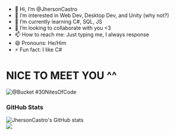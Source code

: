 - 👋 Hi, I’m @JhersonCastro
- 👀 I’m interested in Web Dev, Desktop Dev, and Unity (why not?)
- 🌱 I’m currently learning C#, SQL, JS
- 💞️ I’m looking to collaborate with you <3
- 📫 How to reach me: Just typing me, I always response
- 😄 Pronouns: He/Him
- ⚡ Fun fact: I like C#
# NICE TO MEET YOU ^^
  ![@Bucket #30NitesOfCode](https://www.codedex.io/api/petStatus?user=Bucket)

### GitHub Stats
![JhersonCastro's GitHub stats](https://github-readme-stats.vercel.app/api?username=JhersonCastro&show_icons=true&theme=tokyonight)
</a>
<br />
<a href="https://github.com/JhersonCastro?tab=repositories">
  <img src="https://github-readme-stats.vercel.app/api/top-langs/?username=JhersonCastro&theme=solarized-dark" />
</a>

<!---
JhersonCastro/JhersonCastro is a ✨ special ✨ repository because its `README.md` (this file) appears on your GitHub profile.
You can click the Preview link to take a look at your changes.
--->
